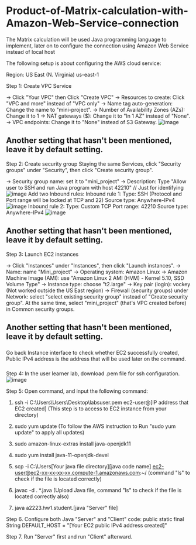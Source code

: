 # Product-of-Matrix-calculation-with-Amazon-Web-Service-connection
The Matrix calculation will be used Java programming language to implement, later on to configure the connection using Amazon Web Service instead of local host

The following setup is about configuring the AWS cloud service:

Region: US East (N. Virginia) us-east-1

Step 1: Create VPC Service

-> Click "Your VPC" then Click "Create VPC"
-> Resources to create: Click "VPC and more" instead of "VPC only"
-> Name tag auto-generation: Change the name to "mini-project".
-> Number of Availability Zones (AZs): Change it to 1
-> NAT gateways ($): Change it to "In 1 AZ" instead of "None".
-> VPC endpoints: Change it to "None" instead of S3 Gateway.
![image](https://github.com/HowardWHC/Product-of-Matrix-calculation-with-Amazon-Web-Service-connection/assets/106338557/f110d8c2-f0d1-421d-bb5f-e6a110f93b39)

Another setting that hasn't been mentioned, leave it by default setting.
---------------

Step 2: Create security group
Staying the same Services, click "Security groups" under "Security", then click "Create security group".

-> Security group name: set it to "mini_project" 
-> Description: Type "Allow user to SSH and run Java program with host 42210" // Just for identifying 
![image](https://github.com/HowardWHC/Product-of-Matrix-calculation-with-Amazon-Web-Service-connection/assets/106338557/a72258e6-36d1-46cf-bfa4-bad270c21a8b)
Add two Inbound rules:
Inbound rule 1:
Type: SSH (Protocol and Port range will be locked at TCP and 22)
Source type: Anywhere-IPv4
![image](https://github.com/HowardWHC/Product-of-Matrix-calculation-with-Amazon-Web-Service-connection/assets/106338557/a7d71710-25ae-4e2c-9ada-87e1cfab4281)
Inbound rule 2:
Type: Custom TCP
Port range: 42210
Source type: Anywhere-IPv4
![image](https://github.com/HowardWHC/Product-of-Matrix-calculation-with-Amazon-Web-Service-connection/assets/106338557/eb6d3c2c-7c7d-42f4-9261-0808d354d4ff)

Another setting that hasn't been mentioned, leave it by default setting.
----------------
Step 3: Launch EC2 instances

-> Click "Instances" under "Instances", then click "Launch instances".
-> Name: name "Mini_project"
-> Operating system: Amazon Linux
-> Amazon Machine Image (AMI): use "Amazon Linux 2 AMI (HVM) - Kernel 5.10, SSD Volume Type"
-> Instance type: choose "t2.large"
-> Key pair (login): vockey (Not worked outside the US East region)
-> Firewall (security groups) under Network: select "select existing security group" instead of "Create security group". At the same time, select "mini_project" (that's VPC created before) in Common security groups.

Another setting that hasn't been mentioned, leave it by default setting.
----------------

###
Go back Instance interface to check whether EC2 successfully created, Public IPv4 address is the address that will be used later on the command.
###

Step 4: In the user learner lab, download .pem file for ssh configuration.
![image](https://github.com/HowardWHC/Product-of-Matrix-calculation-with-Amazon-Web-Service-connection/assets/106338557/8a782815-a51b-4f50-aa73-c9c49c592578)

Step 5: Open command, and input the following command:
1. ssh -i C:\Users\Users\Desktop\labsuser.pem ec2-user@[IP address that EC2 created]
(This step is to access to EC2 instance from your directory)

2. sudo yum update
(To follow the AWS instruction to Run "sudo yum update" to apply all updates)

3. sudo amazon-linux-extras install java-openjdk11

4. sudo yum install java-11-openjdk-devel

5. scp -i C:\Users\[Your java file directory]\[java code name] ec2-user@ec2-xx-xx-xx-xx.compute-1.amazonaws.com:~/
(command "ls" to check if the file is located correctly)

6. javac -d . *.java
(Upload Java file, command "ls" to check if the file is located correctly also)

7. java a2223.hw1.student.[java "Server" file]

Step 6. Configure both Java "Server" and "Client" code:
public static final String DEFAULT_HOST = "[Your EC2 public IPv4 address created]"

Step 7. Run "Server" first and run "Client" afterward.

